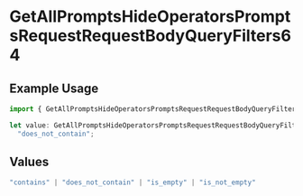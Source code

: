 # GetAllPromptsHideOperatorsPromptsRequestRequestBodyQueryFilters64

## Example Usage

```typescript
import { GetAllPromptsHideOperatorsPromptsRequestRequestBodyQueryFilters64 } from "@orq-ai/node/models/operations";

let value: GetAllPromptsHideOperatorsPromptsRequestRequestBodyQueryFilters64 =
  "does_not_contain";
```

## Values

```typescript
"contains" | "does_not_contain" | "is_empty" | "is_not_empty"
```
